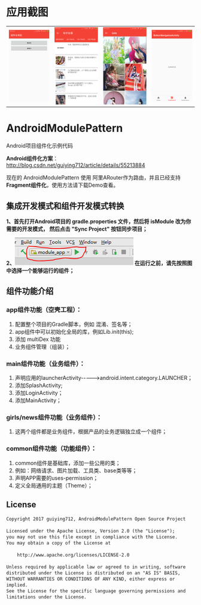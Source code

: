 
# 应用截图
<table>
    <tr>
        <td><img src="/screenshots/Screenshot_1.png"></td>
        <td><img src="/screenshots/Screenshot_2.png"></td>
        <td><img src="/screenshots/Screenshot_3.png"></td>
        <td><img src="/screenshots/Screenshot_4.png"></td>
    </tr>
</table>

# AndroidModulePattern

Android项目组件化示例代码

**Android组件化方案**：http://blog.csdn.net/guiying712/article/details/55213884

现在的 AndroidModulePattern 使用 阿里ARouter作为路由，并且已经支持**Fragment组件化**，使用方法请下载Demo查看。

## 集成开发模式和组件开发模式转换

**1、首先打开Android项目的 gradle.properties 文件，然后将 isModule 改为你需要的开发模式，
然后点击 "Sync Project" 按钮同步项目；**

**2、![Image](/screenshots/develper.PNG) 在运行之前，请先按照图中选择一个能够运行的组件；**


## 组件功能介绍

### app组件功能（空壳工程）：
1. 配置整个项目的Gradle脚本，例如 混淆、签名等；
2. app组件中可以初始化全局的库，例如Lib.init(this);
3. 添加 multiDex 功能
4. 业务组件管理（组装）；

### main组件功能（业务组件）：
1. 声明应用的launcherActivity----->android.intent.category.LAUNCHER；
2. 添加SplashActivity;
3. 添加LoginActivity；
4. 添加MainActivity；

### girls/news组件功能（业务组件）：
1. 这两个组件都是业务组件，根据产品的业务逻辑独立成一个组件；

### common组件功能（功能组件）：
1. common组件是基础库，添加一些公用的类；
2. 例如：网络请求、图片加载、工具类、base类等等；
3. 声明APP需要的uses-permission；
4. 定义全局通用的主题（Theme）；

## License

    Copyright 2017 guiying712, AndroidModulePattern Open Source Project

    Licensed under the Apache License, Version 2.0 (the "License");
    you may not use this file except in compliance with the License.
    You may obtain a copy of the License at

        http://www.apache.org/licenses/LICENSE-2.0

    Unless required by applicable law or agreed to in writing, software
    distributed under the License is distributed on an "AS IS" BASIS,
    WITHOUT WARRANTIES OR CONDITIONS OF ANY KIND, either express or implied.
    See the License for the specific language governing permissions and
    limitations under the License.